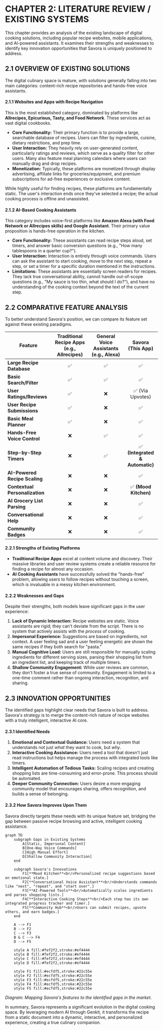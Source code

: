
# CHAPTER 2: LITERATURE REVIEW / EXISTING SYSTEMS

This chapter provides an analysis of the existing landscape of digital cooking solutions, including popular recipe websites, mobile applications, and AI-powered assistants. It examines their strengths and weaknesses to identify key innovation opportunities that Savora is uniquely positioned to address.

## 2.1 OVERVIEW OF EXISTING SOLUTIONS

The digital culinary space is mature, with solutions generally falling into two main categories: content-rich recipe repositories and hands-free voice assistants.

#### 2.1.1 Websites and Apps with Recipe Navigation

This is the most established category, dominated by platforms like **Allrecipes, Epicurious, Tasty, and Food Network**. These services act as vast digital cookbooks.

*   **Core Functionality:** Their primary function is to provide a large, searchable database of recipes. Users can filter by ingredients, cuisine, dietary restrictions, and prep time.
*   **User Interaction:** They heavily rely on user-generated content, particularly ratings and reviews, which serve as a quality filter for other users. Many also feature meal planning calendars where users can manually drag and drop recipes.
*   **Monetization:** Typically, these platforms are monetized through display advertising, affiliate links for groceries/equipment, and premium subscriptions for ad-free experiences or exclusive content.

While highly useful for finding recipes, these platforms are fundamentally static. The user's interaction ends once they've selected a recipe; the actual cooking process is offline and unassisted.

#### 2.1.2 AI-Based Cooking Assistants

This category includes voice-first platforms like **Amazon Alexa (with Food Network or Allrecipes skills) and Google Assistant**. Their primary value proposition is hands-free operation in the kitchen.

*   **Core Functionality:** These assistants can read recipe steps aloud, set timers, and answer basic conversion questions (e.g., "How many tablespoons in a quarter cup?").
*   **User Interaction:** Interaction is entirely through voice commands. Users can ask the assistant to start cooking, move to the next step, repeat a step, or set a timer for a specific duration mentioned in the instructions.
*   **Limitations:** These assistants are essentially screen readers for recipes. They lack true conversational ability, cannot handle out-of-scope questions (e.g., "My sauce is too thin, what should I do?"), and have no understanding of the cooking context beyond the text of the current step.

## 2.2 COMPARATIVE FEATURE ANALYSIS

To better understand Savora's position, we can compare its feature set against these existing paradigms.

| Feature                      | Traditional Recipe Apps (e.g., Allrecipes) | General Voice Assistants (e.g., Alexa) | Savora (This App)                                                              |
| ---------------------------- | :---------------------------------------: | :------------------------------------: | :-----------------------------------------------------------------------------: |
| **Large Recipe Database**      |                    ✅                     |                   ✅                    |                                       ✅                                        |
| **Basic Search/Filter**      |                    ✅                     |                   ✅                    |                                       ✅                                        |
| **User Ratings/Reviews**     |                    ✅                     |                   ❌                    |                                 ✅ (Via Upvotes)                                  |
| **User Recipe Submissions**  |                    ✅                     |                   ❌                    |                                       ✅                                        |
| **Basic Meal Planner**       |                    ✅                     |                   ❌                    |                                       ✅                                        |
| **Hands-Free Voice Control** |                    ❌                     |                   ✅                    |                                       ✅                                        |
| **Step-by-Step Timers**      |                    ❌                     |                   ✅                    | ✅ **(Integrated & Automatic)**                                                 |
| **AI-Powered Recipe Scaling**|                    ❌                     |                   ❌                    |                                       ✅                                        |
| **Contextual Personalization**|                    ❌                     |                   ❌                    | ✅ **(Mood Kitchen)**                                                           |
| **AI Grocery List Parsing**  |                    ❌                     |                   ❌                    |                                       ✅                                        |
| **Conversational Help**      |                    ❌                     |                   ❌                    |                                       ✅                                        |
| **Community Badges**         |                    ❌                     |                   ❌                    |                                       ✅                                        |

#### 2.2.1 Strengths of Existing Platforms

*   **Traditional Recipe Apps** excel at content volume and discovery. Their massive libraries and user review systems create a reliable resource for finding a recipe for almost any occasion.
*   **AI Cooking Assistants** have successfully solved the "hands-free" problem, allowing users to follow recipes without touching a screen, which is invaluable in a messy kitchen environment.

#### 2.2.2 Weaknesses and Gaps

Despite their strengths, both models leave significant gaps in the user experience:

1.  **Lack of Dynamic Interaction:** Recipe websites are static. Voice assistants are rigid; they can't deviate from the script. There is no system that actively assists with the *process* of cooking.
2.  **Impersonal Experience:** Suggestions are based on ingredients, not context. A user feeling sad and a user feeling energetic are shown the same recipes if they both search for "pasta."
3.  **Manual Cognitive Load:** Users are still responsible for manually scaling ingredients for different serving sizes, parsing their shopping list from an ingredient list, and keeping track of multiple timers.
4.  **Shallow Community Engagement:** While user reviews are common, they don't foster a true sense of community. Engagement is limited to a one-time comment rather than ongoing interaction, recognition, and sharing.

## 2.3 INNOVATION OPPORTUNITIES

The identified gaps highlight clear needs that Savora is built to address. Savora's strategy is to merge the content-rich nature of recipe websites with a truly intelligent, interactive AI core.

#### 2.3.1 Identified Needs

1.  **Emotional and Contextual Guidance:** Users need a system that understands not just *what* they want to cook, but *why*.
2.  **Interactive Cooking Assistance:** Users need a tool that doesn't just read instructions but helps manage the process with integrated tools like timers.
3.  **Intelligent Automation of Tedious Tasks:** Scaling recipes and creating shopping lists are time-consuming and error-prone. This process should be automated.
4.  **Deeper Community Connection:** Users desire a more engaging community model that encourages sharing, offers recognition, and builds a sense of belonging.

#### 2.3.2 How Savora Improves Upon Them

Savora directly targets these needs with its unique feature set, bridging the gap between passive recipe browsing and active, intelligent cooking assistance.

```mermaid
graph TD
    subgraph Gaps in Existing Systems
        A[Static, Impersonal Content]
        B[One-Way Voice Commands]
        C[High Manual Effort]
        D[Shallow Community Interaction]
    end

    subgraph Savora's Innovations
        F1[**Mood Kitchen**<br/>Personalized recipe suggestions based on emotional state.]
        F2[**Conversational Voice Assistant**<br/>Understands commands like "next", "repeat", and "start over".]
        F3[**AI-Powered Tools**<br/>Automatically scales ingredients and parses shopping lists.]
        F4[**Interactive Cooking Steps**<br/>Each step has its own integrated progress tracker and timer.]
        F5[**Community Hub**<br/>Users can submit recipes, upvote others, and earn badges.]
    end

    A --> F1
    B --> F2
    C --> F3
    B & C --> F4
    D --> F5

    style A fill:#fef2f2,stroke:#ef4444
    style B fill:#fef2f2,stroke:#ef4444
    style C fill:#fef2f2,stroke:#ef4444
    style D fill:#fef2f2,stroke:#ef4444

    style F1 fill:#ecfdf5,stroke:#22c55e
    style F2 fill:#ecfdf5,stroke:#22c55e
    style F3 fill:#ecfdf5,stroke:#22c55e
    style F4 fill:#ecfdf5,stroke:#22c55e
    style F5 fill:#ecfdf5,stroke:#22c55e
```
*Diagram: Mapping Savora's features to the identified gaps in the market.*

In summary, Savora represents a significant evolution in the digital cooking space. By leveraging modern AI through Genkit, it transforms the recipe from a static document into a dynamic, interactive, and personalized experience, creating a true culinary companion.
